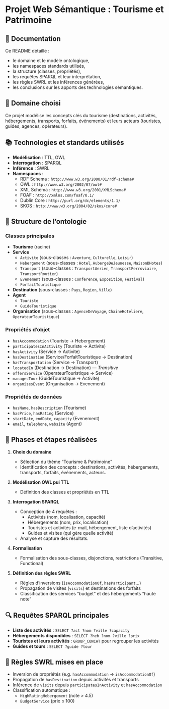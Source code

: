 # Projet Web Sémantique : Tourisme et Patrimoine

## 📄 Documentation
Ce README détaille :
- le domaine et le modèle ontologique,  
- les namespaces standards utilisés,  
- la structure (classes, propriétés),  
- les requêtes SPARQL et leur interprétation,  
- les règles SWRL et les inférences générées,  
- les conclusions sur les apports des technologies sémantiques.  

## 🧠 Domaine choisi
Ce projet modélise les concepts clés du tourisme (destinations, activités, hébergements, transports, forfaits, événements) et leurs acteurs (touristes, guides, agences, opérateurs).

## 📚 Technologies et standards utilisés
- **Modélisation** : TTL, OWL  
- **Interrogation** : SPARQL  
- **Inférence** : SWRL  
- **Namespaces** :  
  - RDF Schema : `http://www.w3.org/2000/01/rdf-schema#`  
  - OWL : `http://www.w3.org/2002/07/owl#`  
  - XML Schema : `http://www.w3.org/2001/XMLSchema#`  
  - FOAF : `http://xmlns.com/foaf/0.1/`  
  - Dublin Core : `http://purl.org/dc/elements/1.1/`  
  - SKOS : `http://www.w3.org/2004/02/skos/core#`

## 🧩 Structure de l’ontologie

### Classes principales  
- **Tourisme** (racine)  
- **Service**  
  - `Activite` (sous-classes : `Aventure`, `Culturelle`, `Loisir`)  
  - `Hebergement` (sous-classes : `Hotel`, `AubergeDeJeunesse`, `MaisonDHotes`)  
  - `Transport` (sous-classes : `TransportAerien`, `TransportFerroviaire`, `TransportRoutier`)  
  - `Evenement` (sous-classes : `Conference`, `Exposition`, `Festival`)  
  - `ForfaitTouristique`  
- **Destination** (sous-classes : `Pays`, `Region`, `Ville`)  
- **Agent**  
  - `Touriste`  
  - `GuideTouristique`  
- **Organisation** (sous-classes : `AgenceDeVoyage`, `ChaineHoteliere`, `OperateurTouristique`)

### Propriétés d’objet  
- `hasAccommodation` (Touriste → Hebergement)  
- `participatesInActivity` (Touriste → Activite)  
- `hasActivity` (Service → Activite)  
- `hasDestination` (Service/ForfaitTouristique → Destination)  
- `hasTransportation` (Service → Transport)  
- `locatedIn` (Destination → Destination) — *Transitive*  
- `offersService` (OperateurTouristique → Service)  
- `managesTour` (GuideTouristique → Activite)  
- `organizesEvent` (Organisation → Evenement)  

### Propriétés de données  
- `hasName`, `hasDescription` (Tourisme)  
- `hasPrice`, `hasRating` (Service)  
- `startDate`, `endDate`, `capacity` (Evenement)  
- `email`, `telephone`, `website` (Agent)  

## 🔧 Phases et étapes réalisées

1. **Choix du domaine**  
   - Sélection du thème “Tourisme & Patrimoine”  
   - Identification des concepts : destinations, activités, hébergements, transports, forfaits, événements, acteurs.

2. **Modélisation OWL pui TTL**  
   - Définition des classes et propriétés en TTL  

3. **Interrogation SPARQL**  
   - Conception de 4 requêtes :  
     - Activités (nom, localisation, capacité)  
     - Hébergements (nom, prix, localisation)  
     - Touristes et activités (e-mail, hébergement, liste d’activités)  
     - Guides et visites (qui gère quelle activité)  
   - Analyse et capture des résultats.

4. **Formalisation**  
   - Formalisation des sous-classes, disjonctions, restrictions (Transitive, Functional)  

5. **Définition des règles SWRL**  
   - Règles d’inversions (`isAccommodationOf`, `hasParticipant`…)  
   - Propagation de visites (`visits`) et destinations des forfaits  
   - Classification des services “budget” et des hébergements “haute note”

## 🔍 Requêtes SPARQL principales
- **Liste des activités** : `SELECT ?act ?nom ?ville ?capacity`  
- **Hébergements disponibles** : `SELECT ?heb ?nom ?ville ?prix`  
- **Touristes et leurs activités** : `GROUP_CONCAT` pour regrouper les activités  
- **Guides et tours** : `SELECT ?guide ?tour`

## 🤖 Règles SWRL mises en place
- Inversion de propriétés (e.g. `hasAccommodation` → `isAccommodationOf`)  
- Propagation de `hasDestination` depuis activités et transports  
- Inférence de `visits` depuis `participatesInActivity` et `hasAccommodation`  
- Classification automatique :  
  - `HighRatingHebergement` (note > 4.5)  
  - `BudgetService` (prix ≤ 100)  
